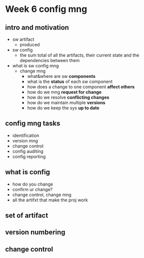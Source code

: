 # Week 6 config mng

## intro and motivation
+ sw artifact
    + produced
+ sw config
    + the sum total of all the artifacts, their current state and the dependencies between them
+ what is sw config mng
    + change mng
        + what&where are sw __components__
        + what is the __status__ of each sw component
        + how does a change to one component __affect others__
        + how do we mng __request for change__
        + how do we resolve __conflicting changes__
        + how do we maintain multiple __versions__
        + how do we keep the sys __up to date__



## config mng tasks
+ identification
+ version mng
+ change control
+ config auditing
+ config reporting

## what is config
+ how do you change
+ confirm ur change?
+ change control, change mng
+ all the artifxt that make the proj work


## set of artifact


## version numbering

## change control